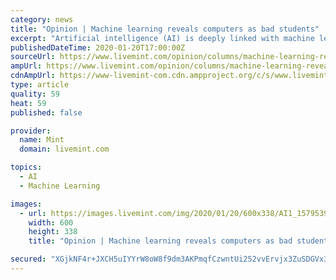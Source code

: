```yaml
---
category: news
title: "Opinion | Machine learning reveals computers as bad students"
excerpt: "Artificial intelligence (AI) is deeply linked with machine learning (ML). In fact, almost all of AI today is simply ML—in other words, an attempt to get a computer to make itself more efficient at its task without the need for human intervention. As an investor in deep-tech and science companies, I have had the occasion to see several ..."
publishedDateTime: 2020-01-20T17:00:00Z
sourceUrl: https://www.livemint.com/opinion/columns/machine-learning-reveals-computers-as-bad-students-11579538784401.html
ampUrl: https://www.livemint.com/opinion/columns/machine-learning-reveals-computers-as-bad-students/amp-11579538784401.html
cdnAmpUrl: https://www-livemint-com.cdn.ampproject.org/c/s/www.livemint.com/opinion/columns/machine-learning-reveals-computers-as-bad-students/amp-11579538784401.html
type: article
quality: 59
heat: 59
published: false

provider:
  name: Mint
  domain: livemint.com

topics:
  - AI
  - Machine Learning

images:
  - url: https://images.livemint.com/img/2020/01/20/600x338/AI1_1579539072667.jpg
    width: 600
    height: 338
    title: "Opinion | Machine learning reveals computers as bad students"

secured: "XGjkNF4r+JXCH5uIYYrW8oW8f9dm3AKPmqfCzwntUi252vvErvjx3ZuSDGVx3H2F4wt214f8fd9FPL/SZLFT0PwEo6wUjJdmJ0anZUQtQOPnI9dfguZeHGRlesKqKizEeorCdUKTJ16ODsE0jL+DctukPX2yL78fEkdwstRJqtBbKlI3cETJ1umw4tdu98BUQKuqw+hVscSlgmoLehJxDf1REmAiNf/dqG8Zg0QL/3b4ZvMty/0OgZtxGaOZvfy9GPX8rXqo/n4C7a06RlNsYGSZdC866CVha7t3kS8auG0=;6isG3voT6ILLR0Tx3E8vaQ=="
---
```


